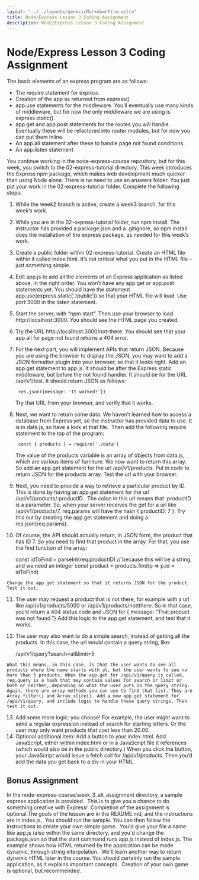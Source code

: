 ```yaml
---
layout: "../../layouts/genericMarkdownFile.astro"
title: Node/Express Lesson 3 Coding Assignment
description: Node/Express Lesson 3 Coding Assignment
---
```


# Node/Express Lesson 3 Coding Assignment

The basic elements of an express program are as follows:

*   The require statement for express
*   Creation of the app as returned from express()
*   app.use statements for the middleware. You’ll eventually use many kinds of middleware, but for now the only middleware we are using is express.static().
*   app.get and app.post statements for the routes you will handle. Eventually these will be refactored into router modules, but for now you can put them inline.
*   An app.all statement after these to handle page not found conditions.
*   An app.listen statement

You continue working in the node-express-course repository, but for this week, you switch to the 02-express-tutorial directory. This week introduces the Express npm package, which makes web development much quicker than using Node alone. There is no need to use an answers folder. You just put your work in the 02-express-tutorial folder. Complete the following steps:

1.  While the week2 branch is active, create a week3 branch, for this week’s work.
2.  While you are in the 02-express-tutorial folder, run npm install. The instructor has provided a package.json and a .gitignore, so npm install does the installation of the express package, as needed for this week’s work.
3.  Create a public folder within 02-express-tutorial. Create an HTML file within it called index.html. It’s not critical what you put in the HTML file – just something simple.
4.  Edit app.js to add all the elements of an Express application as listed above, in the right order. You won’t have any app.get or app.post statements yet. You should have the statement app.use(express.static(‘./public’)) so that your HTML file will load. Use port 3000 in the listen statement.
5.  Start the server, with “npm start”. Then use your browser to load http://localhost:3000. You should see the HTML page you created.
6.  Try the URL http://localhost:3000/not-there. You should see that your app.all for page not found returns a 404 error.
7.  For the next part, you will implement APIs that return JSON. Because you are using the browser to display the JSON, you may want to add a JSON formatter plugin into your browser, so that it looks right. Add an app.get statement to app.js. It should be after the Express static middleware, but before the not found handler. It should be for the URL /api/v1/test. It should return JSON as follows:
    
         res.json({message: 'It worked!'})
        
    
    Try that URL from your browser, and verify that it works.
8.  Next, we want to return some data. We haven’t learned how to access a database from Express yet, so the instructor has provided data to use. It is in data.js, so have a look at that file.  Then add the following require statement to the top of the program:
    
         const { products } = require('./data')
        
    
    The value of the products variable is an array of objects from data.js, which are various items of furniture. We now want to return this array. So add an app.get statement for the url /api/v1/products. Put in code to return JSON for the products array. Test the url with your browser.
9.  Next, you need to provide a way to retrieve a particular product by ID. This is done by having an app.get statement for the url /api/v1/products/:productID . The colon in this url means that :productID is a parameter. So, when your server receives the get for a url like /api/v1/products/7, req.params will have the hash { productID: 7 }. Try this out by creating the app.get statement and doing a res.json(req.params).
10.  Of course, the API should actually return, in JSON form, the product that has ID 7. So you need to find that product in the array. For that, you use the find function of the array:
    
        const idToFind = parseInt(req.productID) // because this will be a string, and we need an integer
        const product = products.find(p => p.id = idToFind)
        
    
    Change the app.get statement so that it returns JSON for the product. Test it out.
11.  The user may request a product that is not there, for example with a url like /api/v1/products/5000 or /api/v1/products/nottthere. So in that case, you’d return a 404 status code and JSON for { message: “That product was not found.”} Add this logic to the app.get statement, and test that it works.
12.  The user may also want to do a simple search, instead of getting all the products. In this case, the url would contain a query string, like:
    
        /api/v1/query?search=al&limit=5
        
    
    What this means, in this case, is that the user wants to see all products where the name starts with al, but the user wants to see no more than 5 products. When the app.get for /api/v1/query is called, req.query is a hash that may contain values for search or limit or both or neither, depending on what the user puts in the query string. Again, there are array methods you can use to find that list. They are Array.filter() and Array.slice(). Add a new app.get statement for /api/v1/query, and include logic to handle these query strings. Then test it out.
13.  Add some more logic: you choose! For example, the user might want to send a regular expression instead of search for starting letters. Or the user may only want products that cost less than 20.00.
14.  Optional additional item: Add a button to your index.html. Add JavaScript, either within index.html or in a JavaScript file it references (which would also be in the public directory.) When you click the button, your JavaScript would issue a fetch call for /api/v1/products. Then you’d add the data you get back to a div in your HTML.

## Bonus Assignment

In the node-express-course/week\_3\_alt\_assignment directory, a sample express application is provided.  This is to give you a chance to do something creative with Express!  Completion of the assignment is optional.The goals of the lesson are in the README.md, and the instructions are in index.js.  You should run the sample. You can then follow the instructions to create your own simple game.  You'd give your file a name like app.js (also within the same directory, and you'd change the package.json so that the start command runs app.js instead of index.js. The example shows how HTML returned by the application can be made dynamic, through string interpolation.  We'll learn another way to return dynamic HTML later in the course. You should certainly run the sample application, as it explains important concepts.  Creation of your own game is optional, but recommended.
